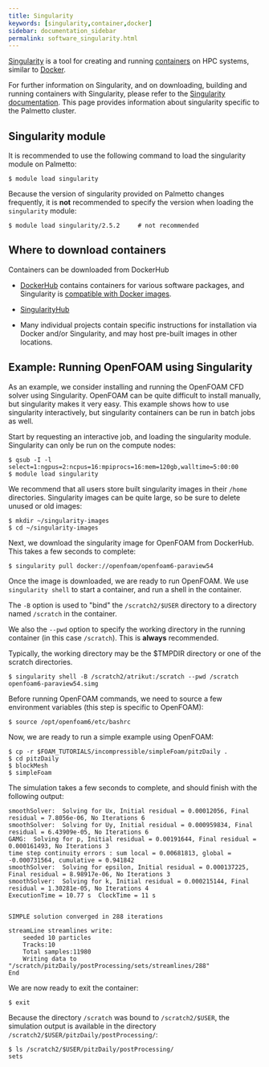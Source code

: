 ```yaml
---
title: Singularity
keywords: [singularity,container,docker]
sidebar: documentation_sidebar
permalink: software_singularity.html
---
```


[Singularity](https://www.sylabs.io/)
is a tool for creating and running
[containers](https://en.wikipedia.org/wiki/Operating-system-level_virtualization)
on HPC systems,
similar to [Docker](https://www.docker.com/).

For further information on Singularity,
and on downloading, building and running containers with Singularity,
please refer to the [Singularity documentation](https://www.sylabs.io/docs/).
This page provides information about singularity specific to the Palmetto cluster.

## Singularity module

It is recommended to use the following command to load the singularity module on Palmetto:

```
$ module load singularity
```

Because the version of singularity provided on Palmetto changes frequently,
it is **not** recommended to specify the version when loading the `singularity` module:

```
$ module load singularity/2.5.2     # not recommended
```

## Where to download containers

Containers can be downloaded from DockerHub

* [DockerHub](https://hub.docker.com/)
contains containers for various software packages,
and Singularity is
[compatible with Docker images](https://www.sylabs.io/guides/2.5/user-guide/singularity_and_docker.html).

* [SingularityHub](https://singularity-hub.org/)

* Many individual projects contain specific instructions for installation via
Docker and/or Singularity, and may host pre-built images in other locations.

## Example: Running OpenFOAM using Singularity

As an example, we consider installing and running the OpenFOAM CFD solver using Singularity.
OpenFOAM can be quite difficult to install manually,
but singularity makes it very easy.
This example shows how to use singularity interactively,
but singularity containers can be run in batch jobs as well.

Start by requesting an interactive job, and loading the singularity module.
Singularity can only be run on the compute nodes:

```
$ qsub -I -l select=1:ngpus=2:ncpus=16:mpiprocs=16:mem=120gb,walltime=5:00:00
$ module load singularity
```

We recommend that all users store built singularity images
in their `/home` directories.
Singularity images can be quite large,
so be sure to delete unused or old images:

```
$ mkdir ~/singularity-images
$ cd ~/singularity-images
```

Next, we download the singularity image for OpenFOAM from DockerHub.
This takes a few seconds to complete:

```
$ singularity pull docker://openfoam/openfoam6-paraview54
```

Once the image is downloaded,
we are ready to run OpenFOAM.
We use `singularity shell` to start a container,
and run a shell in the container.

The `-B` option is used to "bind" the `/scratch2/$USER` directory
to a directory named `/scratch` in the container.

We also the `--pwd` option to specify the working directory in the running container
(in this case `/scratch`).
This is **always** recommended.

Typically, the working directory may be the $TMPDIR directory or
one of the scratch directories.

```
$ singularity shell -B /scratch2/atrikut:/scratch --pwd /scratch openfoam6-paraview54.simg
```

Before running OpenFOAM commands, we need to source a few environment variables
(this step is specific to OpenFOAM):

```
$ source /opt/openfoam6/etc/bashrc 
```

Now, we are ready to run a simple example using OpenFOAM:

```
$ cp -r $FOAM_TUTORIALS/incompressible/simpleFoam/pitzDaily .
$ cd pitzDaily
$ blockMesh
$ simpleFoam
```

The simulation takes a few seconds to complete,
and should finish with the following output:

```
smoothSolver:  Solving for Ux, Initial residual = 0.00012056, Final residual = 7.8056e-06, No Iterations 6
smoothSolver:  Solving for Uy, Initial residual = 0.000959834, Final residual = 6.43909e-05, No Iterations 6
GAMG:  Solving for p, Initial residual = 0.00191644, Final residual = 0.000161493, No Iterations 3
time step continuity errors : sum local = 0.00681813, global = -0.000731564, cumulative = 0.941842
smoothSolver:  Solving for epsilon, Initial residual = 0.000137225, Final residual = 8.98917e-06, No Iterations 3
smoothSolver:  Solving for k, Initial residual = 0.000215144, Final residual = 1.30281e-05, No Iterations 4
ExecutionTime = 10.77 s  ClockTime = 11 s


SIMPLE solution converged in 288 iterations

streamLine streamlines write:
    seeded 10 particles
    Tracks:10
    Total samples:11980
    Writing data to "/scratch/pitzDaily/postProcessing/sets/streamlines/288"
End
```

We are now ready to exit the container:

```
$ exit
```

Because the directory `/scratch` was bound to `/scratch2/$USER`, the simulation output is available in
the directory `/scratch2/$USER/pitzDaily/postProcessing/`:

```
$ ls /scratch2/$USER/pitzDaily/postProcessing/
sets
```
